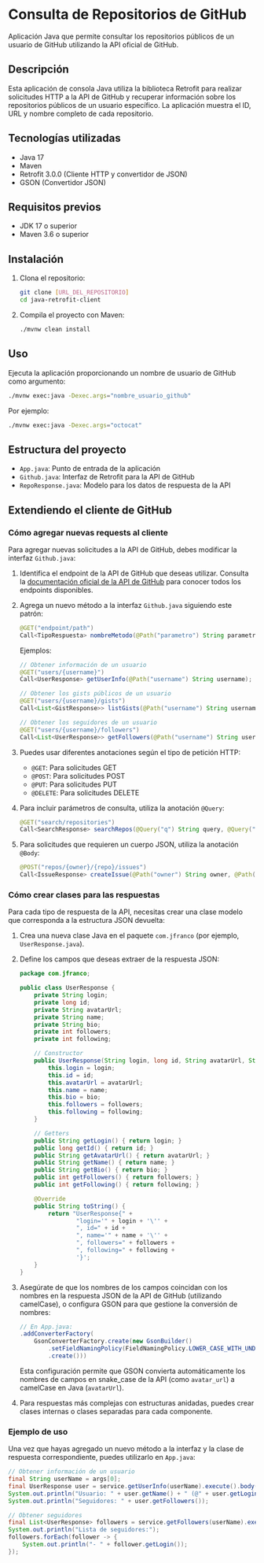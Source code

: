 # Consulta de Repositorios de GitHub

Aplicación Java que permite consultar los repositorios públicos de un usuario de GitHub utilizando la API oficial de GitHub.

## Descripción

Esta aplicación de consola Java utiliza la biblioteca Retrofit para realizar solicitudes HTTP a la API de GitHub y recuperar información sobre los repositorios públicos de un usuario específico. La aplicación muestra el ID, URL y nombre completo de cada repositorio.

## Tecnologías utilizadas

- Java 17
- Maven
- Retrofit 3.0.0 (Cliente HTTP y convertidor de JSON)
- GSON (Convertidor JSON)

## Requisitos previos

- JDK 17 o superior
- Maven 3.6 o superior

## Instalación

1. Clona el repositorio:
   ```bash
   git clone [URL_DEL_REPOSITORIO]
   cd java-retrofit-client
   ```

2. Compila el proyecto con Maven:
   ```bash
   ./mvnw clean install
   ```

## Uso

Ejecuta la aplicación proporcionando un nombre de usuario de GitHub como argumento:

```bash
./mvnw exec:java -Dexec.args="nombre_usuario_github"
```

Por ejemplo:
```bash
./mvnw exec:java -Dexec.args="octocat"
```

## Estructura del proyecto

- `App.java`: Punto de entrada de la aplicación
- `Github.java`: Interfaz de Retrofit para la API de GitHub
- `RepoResponse.java`: Modelo para los datos de respuesta de la API

## Extendiendo el cliente de GitHub

### Cómo agregar nuevas requests al cliente

Para agregar nuevas solicitudes a la API de GitHub, debes modificar la interfaz `Github.java`:

1. Identifica el endpoint de la API de GitHub que deseas utilizar. Consulta la [documentación oficial de la API de GitHub](https://docs.github.com/es/rest) para conocer todos los endpoints disponibles.

2. Agrega un nuevo método a la interfaz `Github.java` siguiendo este patrón:

   ```java
   @GET("endpoint/path")
   Call<TipoRespuesta> nombreMetodo(@Path("parametro") String parametro);
   ```

   Ejemplos:

   ```java
   // Obtener información de un usuario
   @GET("users/{username}")
   Call<UserResponse> getUserInfo(@Path("username") String username);

   // Obtener los gists públicos de un usuario
   @GET("users/{username}/gists")
   Call<List<GistResponse>> listGists(@Path("username") String username);
   
   // Obtener los seguidores de un usuario
   @GET("users/{username}/followers")
   Call<List<UserResponse>> getFollowers(@Path("username") String username);
   ```

3. Puedes usar diferentes anotaciones según el tipo de petición HTTP:
   - `@GET`: Para solicitudes GET
   - `@POST`: Para solicitudes POST
   - `@PUT`: Para solicitudes PUT
   - `@DELETE`: Para solicitudes DELETE

4. Para incluir parámetros de consulta, utiliza la anotación `@Query`:

   ```java
   @GET("search/repositories")
   Call<SearchResponse> searchRepos(@Query("q") String query, @Query("sort") String sort);
   ```

5. Para solicitudes que requieren un cuerpo JSON, utiliza la anotación `@Body`:

   ```java
   @POST("repos/{owner}/{repo}/issues")
   Call<IssueResponse> createIssue(@Path("owner") String owner, @Path("repo") String repo, @Body Issue issue);
   ```

### Cómo crear clases para las respuestas

Para cada tipo de respuesta de la API, necesitas crear una clase modelo que corresponda a la estructura JSON devuelta:

1. Crea una nueva clase Java en el paquete `com.jfranco` (por ejemplo, `UserResponse.java`).

2. Define los campos que deseas extraer de la respuesta JSON:

   ```java
   package com.jfranco;

   public class UserResponse {
       private String login;
       private long id;
       private String avatarUrl;
       private String name;
       private String bio;
       private int followers;
       private int following;

       // Constructor
       public UserResponse(String login, long id, String avatarUrl, String name, String bio, int followers, int following) {
           this.login = login;
           this.id = id;
           this.avatarUrl = avatarUrl;
           this.name = name;
           this.bio = bio;
           this.followers = followers;
           this.following = following;
       }

       // Getters
       public String getLogin() { return login; }
       public long getId() { return id; }
       public String getAvatarUrl() { return avatarUrl; }
       public String getName() { return name; }
       public String getBio() { return bio; }
       public int getFollowers() { return followers; }
       public int getFollowing() { return following; }

       @Override
       public String toString() {
           return "UserResponse{" +
                   "login='" + login + '\'' +
                   ", id=" + id +
                   ", name='" + name + '\'' +
                   ", followers=" + followers +
                   ", following=" + following +
                   '}';
       }
   }
   ```

3. Asegúrate de que los nombres de los campos coincidan con los nombres en la respuesta JSON de la API de GitHub (utilizando camelCase), o configura GSON para que gestione la conversión de nombres:

   ```java
   // En App.java:
   .addConverterFactory(
       GsonConverterFactory.create(new GsonBuilder()
           .setFieldNamingPolicy(FieldNamingPolicy.LOWER_CASE_WITH_UNDERSCORES)
           .create()))
   ```

   Esta configuración permite que GSON convierta automáticamente los nombres de campos en snake_case de la API (como `avatar_url`) a camelCase en Java (`avatarUrl`).

4. Para respuestas más complejas con estructuras anidadas, puedes crear clases internas o clases separadas para cada componente.

### Ejemplo de uso

Una vez que hayas agregado un nuevo método a la interfaz y la clase de respuesta correspondiente, puedes utilizarlo en `App.java`:

```java
// Obtener información de un usuario
final String userName = args[0];
final UserResponse user = service.getUserInfo(userName).execute().body();
System.out.println("Usuario: " + user.getName() + " (@" + user.getLogin() + ")");
System.out.println("Seguidores: " + user.getFollowers());

// Obtener seguidores
final List<UserResponse> followers = service.getFollowers(userName).execute().body();
System.out.println("Lista de seguidores:");
followers.forEach(follower -> {
    System.out.println("- " + follower.getLogin());
});
```

